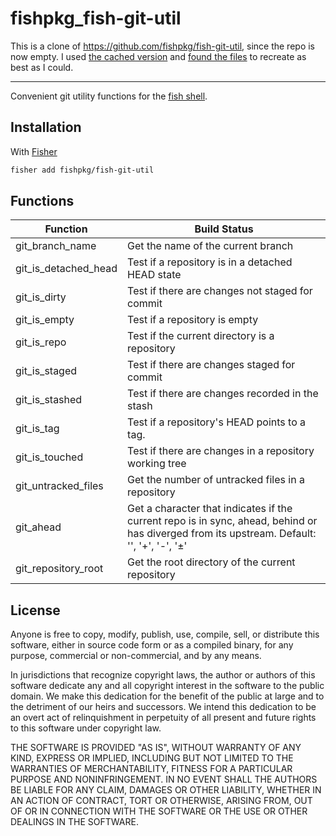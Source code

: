 # fishpkg_fish-git-util

This is a clone of <https://github.com/fishpkg/fish-git-util>, since the
repo is now empty. I used [the cached version][cache] and [found the
files][files] to recreate as best as I could.

---

Convenient git utility functions for the [fish shell][fish].

## Installation

With [Fisher][]

```bash
fisher add fishpkg/fish-git-util
```

## Functions

Function | Build Status
-------- | ------------
git_branch_name | Get the name of the current branch
git_is_detached_head | Test if a repository is in a detached HEAD state
git_is_dirty | Test if there are changes not staged for commit
git_is_empty | Test if a repository is empty
git_is_repo | Test if the current directory is a repository
git_is_staged | Test if there are changes staged for commit
git_is_stashed | Test if there are changes recorded in the stash
git_is_tag | Test if a repository's HEAD points to a tag.
git_is_touched | Test if there are changes in a repository working tree
git_untracked_files | Get the number of untracked files in a repository
git_ahead | Get a character that indicates if the current repo is in sync, ahead, behind or has diverged from its upstream. Default: '', '+', '-', '±'
git_repository_root | Get the root directory of the current repository

## License

Anyone is free to copy, modify, publish, use, compile, sell, or
distribute this software, either in source code form or as a compiled
binary, for any purpose, commercial or non-commercial, and by any means.

In jurisdictions that recognize copyright laws, the author or authors of
this software dedicate any and all copyright interest in the software to
the public domain. We make this dedication for the benefit of the public
at large and to the detriment of our heirs and successors. We intend
this dedication to be an overt act of relinquishment in perpetuity of
all present and future rights to this software under copyright law.

THE SOFTWARE IS PROVIDED "AS IS", WITHOUT WARRANTY OF ANY KIND, EXPRESS
OR IMPLIED, INCLUDING BUT NOT LIMITED TO THE WARRANTIES OF
MERCHANTABILITY, FITNESS FOR A PARTICULAR PURPOSE AND NONINFRINGEMENT.
IN NO EVENT SHALL THE AUTHORS BE LIABLE FOR ANY CLAIM, DAMAGES OR OTHER
LIABILITY, WHETHER IN AN ACTION OF CONTRACT, TORT OR OTHERWISE, ARISING
FROM, OUT OF OR IN CONNECTION WITH THE SOFTWARE OR THE USE OR OTHER
DEALINGS IN THE SOFTWARE.

[cache]: https://webcache.googleusercontent.com/search?q=cache:sTwxCxGT03gJ:https://github.com/fishpkg/fish-git-util+&cd=2&hl=de&ct=clnk&gl=th
[files]: https://git.nora.codes/nora/dotfiles/src/commit/662bf8e3f6561b7436a47b7b9457dfa5108bb8d0/stow/fish/.config/fish/functions
[fish]: https://fishshell.com/
[Fisher]: https://github.com/jorgebucaran/fisher

